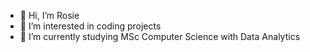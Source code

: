 - 👋 Hi, I’m Rosie
- 👀 I’m interested in coding projects
- 🌱 I’m currently studying MSc Computer Science with Data Analytics


<!---
rosieplimmer22/rosieplimmer22 is a ✨ special ✨ repository because its `README.md` (this file) appears on your GitHub profile.
You can click the Preview link to take a look at your changes.
--->
